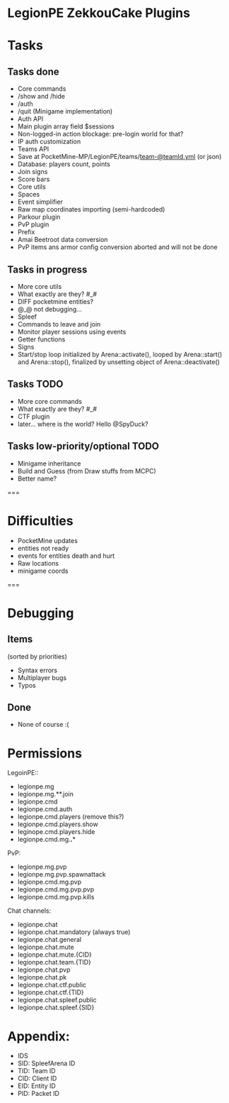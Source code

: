 LegionPE ZekkouCake Plugins
===

# Tasks

## Tasks done
* Core commands
 * /show and /hide
 * /auth
 * /quit (Minigame implementation)
* Auth API
 * Main plugin array field $sessions
 * Non-logged-in action blockage: pre-login world for that?
 * IP auth customization
* Teams API
 * Save at PocketMine-MP/LegionPE/teams/team-@teamId.yml (or json)
 * Database: players count, points
 * Join signs
 * Score bars
* Core utils
 * Spaces
 * Event simplifier
* Raw map coordinates importing (semi-hardcoded)
* Parkour plugin
* PvP plugin
* Prefix
* Amai Beetroot data conversion
 * PvP items ans armor config conversion aborted and will not be done

## Tasks in progress
* More core utils
 * What exactly are they? #_#
* DIFF pocketmine entities?
* @_@ not debugging…
* Spleef
 * Commands to leave and join
 * Monitor player sessions using events
 * Getter functions
 * Signs
 * Start/stop loop initialized by Arena::activate(), looped by Arena::start() and Arena::stop(), finalized by unsetting object of Arena::deactivate()

## Tasks TODO
* More core commands
 * What exactly are they? #_#
* CTF plugin
 * later... where is the world? Hello @SpyDuck?

## Tasks low-priority/optional TODO
* Minigame inheritance
* Build and Guess (from Draw stuffs from MCPC)
 * Better name?

===
# Difficulties
* PocketMine updates
 * entities not ready
 * events for entities death and hurt
* Raw locations
 * minigame coords

===
# Debugging

## Items
(sorted by priorities)

* Syntax errors
* Multiplayer bugs
* Typos

## Done
* None of course :(

# Permissions
LegoinPE::
* legionpe.mg
 * legionpe.mg.**.join
* legionpe.cmd
 * legionpe.cmd.auth
 * legionpe.cmd.players (remove this?)
  * legionpe.cmd.players.show
  * leginope.cmd.players.hide
 * legionpe.cmd.mg.**.***

PvP:

* legionpe.mg.pvp
 * legionpe.mg.pvp.spawnattack
* legionpe.cmd.mg.pvp
 * legionpe.cmd.mg.pvp.pvp
 * legionpe.cmd.mg.pvp.kills

Chat channels:

* legionpe.chat
 * legionpe.chat.mandatory (always true)
 * legionpe.chat.general
 * legionpe.chat.mute
  * legionpe.chat.mute.{CID}
 * legionpe.chat.team.{TID}
 * legionpe.chat.pvp
 * legionpe.chat.pk
 * legionpe.chat.ctf.public
 * legionpe.chat.ctf.{TID}
 * legionpe.chat.spleef.public
 * legionpe.chat.spleef.{SID}

# Appendix:
* IDS
 * SID: SpleefArena ID
 * TID: Team ID
 * CID: Client ID
 * EID: Entity ID
 * PID: Packet ID
